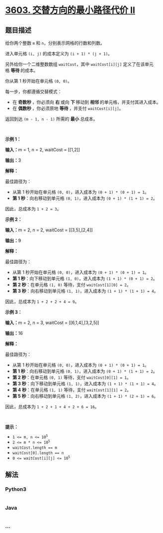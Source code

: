 # [3603. 交替方向的最小路径代价 II](https://leetcode.cn/problems/minimum-cost-path-with-alternating-directions-ii)

## 题目描述

<!-- 这里写题目描述 -->

<p>给你两个整数 <code>m</code> 和 <code>n</code>，分别表示网格的行数和列数。</p>

<p>进入单元格 <code>(i, j)</code> 的成本定义为 <code>(i + 1) * (j + 1)</code>。</p>

<p>另外给你一个二维整数数组 <code>waitCost</code>，其中 <code>waitCost[i][j]</code> 定义了在该单元格&nbsp;<strong>等待&nbsp;</strong>的成本。</p>

<p>你从第 1 秒开始在单元格 <code>(0, 0)</code>。</p>

<p>每一步，你都遵循交替模式：</p>

<ul>
	<li>在&nbsp;<strong>奇数秒&nbsp;</strong>，你必须向&nbsp;<strong>右&nbsp;</strong>或向&nbsp;<strong>下&nbsp;</strong>移动到&nbsp;<strong>相邻&nbsp;</strong>的单元格，并支付其进入成本。</li>
	<li>在&nbsp;<strong>偶数秒&nbsp;</strong>，你必须原地&nbsp;<strong>等待&nbsp;</strong>，并支付 <code>waitCost[i][j]</code>。</li>
</ul>

<p>返回到达 <code>(m - 1, n - 1)</code> 所需的&nbsp;<strong>最小&nbsp;</strong>总成本。</p>

<p>&nbsp;</p>

<p><strong class="example">示例 1：</strong></p>

<div class="example-block">
<p><strong>输入：</strong><span class="example-io">m = 1, n = 2, waitCost = [[1,2]]</span></p>

<p><strong>输出：</strong><span class="example-io">3</span></p>

<p><strong>解释：</strong></p>

<p>最佳路径为：</p>

<ul>
	<li>从第 1 秒开始在单元格 <code>(0, 0)</code>，进入成本为 <code>(0 + 1) * (0 + 1) = 1</code>。</li>
	<li><strong>第 1 秒</strong>：向右移动到单元格 <code>(0, 1)</code>，进入成本为 <code>(0 + 1) * (1 + 1) = 2</code>。</li>
</ul>

<p>因此，总成本为 <code>1 + 2 = 3</code>。</p>
</div>

<p><strong class="example">示例 2：</strong></p>

<div class="example-block">
<p><strong>输入：</strong><span class="example-io">m = 2, n = 2, waitCost = [[3,5],[2,4]]</span></p>

<p><strong>输出：</strong><span class="example-io">9</span></p>

<p><strong>解释：</strong></p>

<p>最佳路径为：</p>

<ul>
	<li>从第 1 秒开始在单元格 <code>(0, 0)</code>，进入成本为 <code>(0 + 1) * (0 + 1) = 1</code>。</li>
	<li><strong>第 1 秒</strong>：向下移动到单元格 <code>(1, 0)</code>，进入成本为 <code>(1 + 1) * (0 + 1) = 2</code>。</li>
	<li><strong>第 2 秒</strong>：在单元格 <code>(1, 0)</code> 等待，支付 <code>waitCost[1][0] = 2</code>。</li>
	<li><strong>第 3 秒</strong>：向右移动到单元格 <code>(1, 1)</code>，进入成本为 <code>(1 + 1) * (1 + 1) = 4</code>。</li>
</ul>

<p>因此，总成本为 <code>1 + 2 + 2 + 4 = 9</code>。</p>
</div>

<p><strong class="example">示例 3：</strong></p>

<div class="example-block">
<p><strong>输入：</strong><span class="example-io">m = 2, n = 3, waitCost = [[6,1,4],[3,2,5]]</span></p>

<p><strong>输出：</strong><span class="example-io">16</span></p>

<p><strong>解释：</strong></p>

<p>最佳路径为：</p>

<ul>
	<li>从第 1 秒开始在单元格 <code>(0, 0)</code>，进入成本为 <code>(0 + 1) * (0 + 1) = 1</code>。</li>
	<li><strong>第 1 秒</strong>：向右移动到单元格 <code>(0, 1)</code>，进入成本为 <code>(0 + 1) * (1 + 1) = 2</code>。</li>
	<li><strong>第 2 秒</strong>：在单元格 <code>(0, 1)</code> 等待，支付 <code>waitCost[0][1] = 1</code>。</li>
	<li><strong>第 3 秒</strong>：向下移动到单元格 <code>(1, 1)</code>，进入成本为 <code>(1 + 1) * (1 + 1) = 4</code>。</li>
	<li><strong>第 4 秒</strong>：在单元格 <code>(1, 1)</code> 等待，支付 <code>waitCost[1][1] = 2</code>。</li>
	<li><strong>第 5 秒</strong>：向右移动到单元格 <code>(1, 2)</code>，进入成本为 <code>(1 + 1) * (2 + 1) = 6</code>。</li>
</ul>

<p>因此，总成本为 <code>1 + 2 + 1 + 4 + 2 + 6 = 16</code>。</p>
</div>

<p>&nbsp;</p>

<p><strong>提示：</strong></p>

<ul>
	<li><code>1 &lt;= m, n &lt;= 10<sup>5</sup></code></li>
	<li><code>2 &lt;= m * n &lt;= 10<sup>5</sup></code></li>
	<li><code>waitCost.length == m</code></li>
	<li><code>waitCost[0].length == n</code></li>
	<li><code>0 &lt;= waitCost[i][j] &lt;= 10<sup>5</sup></code></li>
</ul>


## 解法

<!-- 这里可写通用的实现逻辑 -->

<!-- tabs:start -->

### **Python3**

<!-- 这里可写当前语言的特殊实现逻辑 -->

```python

```

### **Java**

<!-- 这里可写当前语言的特殊实现逻辑 -->

```java

```

### **...**

```

```

<!-- tabs:end -->
